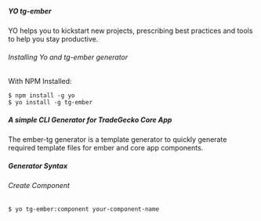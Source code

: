 ##### YO tg-ember
YO helps you to kickstart new projects, prescribing best practices and tools to help you stay productive.

###### Installing Yo and tg-ember generator
With NPM Installed:
```
$ npm install -g yo
$ yo install -g tg-ember
```

##### A simple CLI Generator for TradeGecko Core App
The ember-tg generator is a template generator to quickly generate required template files for ember and core app components.

##### Generator Syntax
###### Create Component
```
$ yo tg-ember:component your-component-name
```
